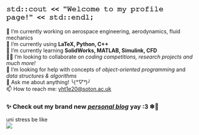 ## `𝚜𝚝𝚍::𝚌𝚘𝚞𝚝 << "𝚆𝚎𝚕𝚌𝚘𝚖𝚎 𝚝𝚘 𝚖𝚢 𝚙𝚛𝚘𝚏𝚒𝚕𝚎 𝚙𝚊𝚐𝚎!" << 𝚜𝚝𝚍::𝚎𝚗𝚍𝚕;`   
🔭 I’m currently working on aerospace engineering, aerodynamics, fluid mechanics  
🌱 I’m currently using **LaTeX, Python, C++**  
🤯 I’m currently learning **SolidWorks, MATLAB, Simulink, CFD**  
💪🏻 I’m looking to collaborate on _coding competitions, research projects and much more!_  
🤔 I’m looking for help with concepts of _object-oriented programming_ and _data structures & algorithms_  
💬 Ask me about anything! ╰(*°▽°*)╯  
📫 How to reach me: yht1e20@soton.ac.uk

### ✨ Check out my brand new [___personal blog___](https://jamestang8.wixsite.com/blog) yay :3 ❄🎄

uni stress be like  
![](https://media4.giphy.com/media/ZF40pid2AozVC/giphy.gif?cid=ecf05e47wffenk6q96kj6yv6omc508begkurf6hvasv5c872&rid=giphy.gif&ct=g)  
